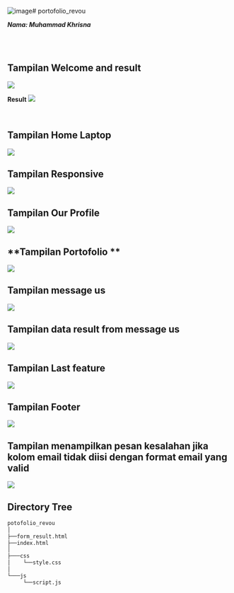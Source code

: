 ![image](https://github.com/khrisnaina06/portofolio_revou/assets/93519687/abc4a1c8-a3cf-428e-b0e6-b1cb90025005)# portofolio_revou


**_Nama: Muhammad Khrisna_** <br/>

<br/><br/>

## **Tampilan Welcome and result**
<img src="asset/welcome.png">

**Result**
<img src="asset/result.png">

<br/>

## **Tampilan Home Laptop**
<img src="asset/home.png">

<br/>

## **Tampilan Responsive**
<img src="asset/responsive.png">

<br/>

## **Tampilan Our Profile**
<img src="asset/our_profile.png">

<br/>

## **Tampilan Portofolio **
<img src="asset/portofolio.png">

<br/>

## **Tampilan message us**
<img src="asset/form.png">

<br/>

## **Tampilan data result from message us**
<img src="asset/data_result.png">

<br/>

## **Tampilan Last feature**
<img src="asset/last_fiture.png">
<br/>


## **Tampilan Footer**
<img src="asset/footer.png">
<br/>

## **Tampilan menampilkan pesan kesalahan jika kolom email tidak diisi dengan format email yang valid**
<img src="asset/valid.png">
<br/>

## **Directory Tree**
```bash
potofolio_revou
│   
├──form_result.html
├──index.html
│   
├───css
│    └──style.css
│       
└───js
     └──script.js
```
